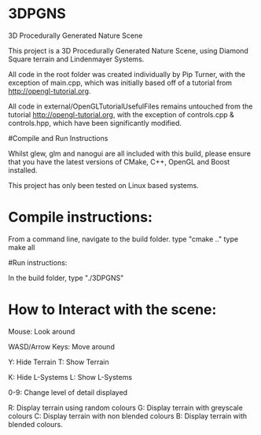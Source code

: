 # 3DPGNS
3D Procedurally Generated Nature Scene

This project is a 3D Procedurally Generated Nature Scene, using Diamond Square terrain and Lindenmayer Systems.

All code in the root folder was created individually by Pip Turner,
with the exception of main.cpp, which was initially based off of a tutorial from http://opengl-tutorial.org.

All code in external/OpenGLTutorialUsefulFiles remains untouched from the tutorial http://opengl-tutorial.org,
with the exception of controls.cpp & controls.hpp, which have been significantly modified.


#Compile and Run Instructions

Whilst glew, glm and nanogui are all included with this build,
please ensure that you have the latest versions of CMake, C++, OpenGL and Boost installed.

This project has only been tested on Linux based systems.

# Compile instructions:

From a command line, navigate to the build folder.
type "cmake .."
type make all

#Run instructions:

In the build folder, type "./3DPGNS"


# How to Interact with the scene:

Mouse: Look around

WASD/Arrow Keys: Move around

Y: Hide Terrain
T: Show Terrain

K: Hide L-Systems
L: Show L-Systems

0-9: Change level of detail displayed

R: Display terrain using random colours
G: Display terrain with greyscale colours
C: Display terrain with non blended colours
B: Display terrain with blended colours.